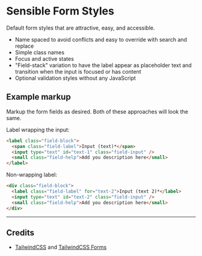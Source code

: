 # Sensible Form Styles

Default form styles that are attractive, easy, and accessible.

- Name spaced to avoid conflicts and easy to override with search and replace
- Simple class names 
- Focus and active states
- "Field-stack" variation to have the label appear as placeholder text and transition when the input is focused or has content
- Optional validation styles without any JavaScript

## Example markup

Markup the form fields as desired. Both of these approaches will look the same.

Label wrapping the input:

```html
<label class="field-block">
  <span class="field-label">Input (text)*</span>
  <input type="text" id="text-1" class="field-input" />
  <small class="field-help">Add you description here</small>
</label>
```

Non-wrapping label:

```html
<div class="field-block">
  <label class="field-label" for="text-2">Input (text 2)*</label>
  <input type="text" id="text-2" class="field-input" />
  <small class="field-help">Add you description here</small>
</div>
```

---

## Credits

- [TailwindCSS](https://tailwindcss.com/) and [TailwindCSS Forms](https://github.com/tailwindlabs/tailwindcss-forms)
